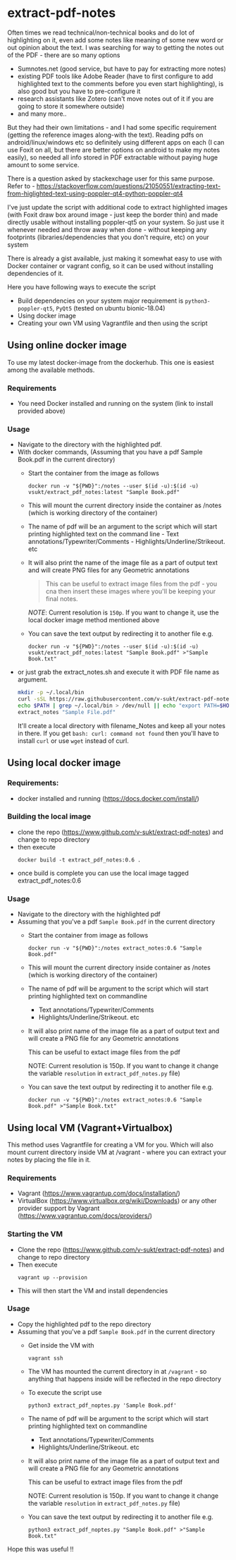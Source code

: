 # extract-pdf-notes
Often times we read technical/non-technical books and do lot of highlighting on it, even add some notes like meaning of some new word or out opinion about the text. I was searching for way to getting the notes out of the PDF - there are so many options
- Sumnotes.net (good service, but have to pay for extracting more notes)
- existing PDF tools like Adobe Reader (have to first configure to add highlighted text to the comments before you even start highlighting), is also good but you have to pre-configure it
- research assistants like Zotero (can't move notes out of it if you are going to store it somewhere outside) 
- and many more.. 



But they had their own limitations - and I had some specific requirement (getting the reference images along-with the text). Reading pdfs on android/linux/windows etc so definitely using different apps on each (I can use Foxit on all, but there are better options on android to make my notes easily), so needed all info stored in PDF extractable without paying huge amount to some service.


There is a question asked by stackexchage user for this same purpose. Refer to - https://stackoverflow.com/questions/21050551/extracting-text-from-higlighted-text-using-poppler-qt4-python-poppler-qt4

 
I've just update the script with additional code to extract highlighted images (with Foxit draw box around image - just keep the border thin) and made directly usable without installing poppler-qt5 on your system. So just use it whenever needed and throw away when done - without keeping any footprints (libraries/dependencies that you don't require, etc) on your system
  
  
There is already a gist available, just making it somewhat easy to use with Docker container or vagrant config, so it can be used without installing dependencies of it.


Here you have following ways to execute the script
* Build dependencies on your system major requirement is `python3-poppler-qt5`, `PyQt5` (tested on ubuntu bionic-18.04)
* Using docker image 
* Creating your own VM using Vagrantfile and then using the script

 
## Using online docker image 
To use my latest docker-image from the dockerhub. This one is easiest among the available methods.

### Requirements
* You need Docker installed and running on the system (link to install provided above)   

### Usage
* Navigate to the directory with the highlighted pdf. 
* With docker commands, (Assuming that you have a pdf Sample Book.pdf in the current directory)
    * Start the container from the image as follows
        ```
        docker run -v "${PWD}":/notes --user $(id -u):$(id -u)  vsukt/extract_pdf_notes:latest "Sample Book.pdf"
        ```
    * This will mount the current directory inside the container as /notes (which is working directory of the container)
    
    * The name of pdf will be an argument to the script which will start printing highlighted text on the command line
            - Text annotations/Typewriter/Comments
            - Highlights/Underline/Strikeout. etc

    * It will also print the name of the image file as a part of output text and will create PNG files for any Geometric annotations
        > This can be useful to extract image files from the pdf - you cna then insert these images where you'll be keeping your final notes.

        *NOTE*: Current resolution is `150p`. If you want to change it, use the local docker image method mentioned above
        
    * You can save the text output by redirecting it to another file e.g.
        ```
        docker run -v "${PWD}":/notes --user $(id -u):$(id -u) vsukt/extract_pdf_notes:latest "Sample Book.pdf" >"Sample Book.txt"
        ```
* or just grab the extract_notes.sh and execute it with PDF file name as argument.  
    ```bash
    mkdir -p ~/.local/bin
    curl -sSL https://raw.githubusercontent.com/v-sukt/extract-pdf-notes/master/extract_notes.sh -o ~/.local/bin/extract_notes && chmod a+x ~/.local/bin/extract_notes
    echo $PATH | grep ~/.local/bin > /dev/null || echo "export PATH=$HOME/.local/bin:$PATH" >> ~/.bashrc && source ~/.bashrc
    extract_notes "Sample File.pdf"
    ```
    It'll create a local directory with filename_Notes and keep all your notes in there. If you get `bash: curl: command not found` then you'll have to install `curl` or use `wget` instead of curl.

## Using local docker image

### Requirements:
* docker installed and running (https://docs.docker.com/install/)

### Building the local image
* clone the repo (https://www.github.com/v-sukt/extract-pdf-notes) and change to repo directory
* then execute
	```
	docker build -t extract_pdf_notes:0.6 .
	```
* once build is complete you can use the local image tagged extract_pdf_notes:0.6 

### Usage
* Navigate to the directory with the highlighted pdf
* Assuming that you've a pdf `Sample Book.pdf` in the current directory
	* Start the container from image as follows
		```
		docker run -v "${PWD}":/notes extract_notes:0.6 "Sample Book.pdf"
		```
    * This will mount the current directory inside container as /notes (which is working directory of the container)
    * The name of pdf will be argument to the script which will start printing highlighted text on commandline
        - Text annotations/Typewriter/Comments
        - Highlights/Underline/Strikeout. etc
    * It will also print name of the image file as a part of output text and will create a PNG file for any Geometric annotations
        
        This can be useful to extact image files from the pdf 
        
        NOTE: Current resolution is 150p. If you want to change it change the variable `resolution` in `extract_pdf_notes.py` file)
     
    * You can save the text output by redirecting it to another file e.g. 
        ```
        docker run -v "${PWD}":/notes extract_notes:0.6 "Sample Book.pdf" >"Sample Book.txt"
        ```


## Using local VM (Vagrant+Virtualbox)
This method uses Vagrantfile for creating a VM for you. Which will also mount current directory inside VM at /vagrant - where you can extract your notes by placing the file in it.
   
### Requirements
* Vagrant (https://www.vagrantup.com/docs/installation/)
* VirtualBox (https://www.virtualbox.org/wiki/Downloads) or any other provider support by Vagrant (https://www.vagrantup.com/docs/providers/)

### Starting the VM
* Clone the repo (https://www.github.com/v-sukt/extract-pdf-notes) and change to repo directory
* Then execute
	```
	vagrant up --provision
	```
* This will then start the VM and install dependencies 

### Usage
* Copy the highlighted pdf to the repo directory 
* Assuming that you've a pdf `Sample Book.pdf` in the current directory
	* Get inside the VM with
		```
		vagrant ssh
		```
    * The VM has mounted the current directory in at `/vagrant` - so anything that happens inside will be reflected in the repo directory

    * To execute the script use
        ```
        python3 extract_pdf_noptes.py 'Sample Book.pdf'
        ``` 

    * The name of pdf will be argument to the script which will start printing highlighted text on commandline
        - Text annotations/Typewriter/Comments
        - Highlights/Underline/Strikeout. etc

    * It will also print name of the image file as a part of output text and will create a PNG file for any Geometric annotations
        
        This can be useful to extract image files from the pdf 
        
        NOTE: Current resolution is 150p. If you want to change it change the variable `resolution` in `extract_pdf_notes.py` file)
     
    * You can save the text output by redirecting it to another file e.g. 
        ```
        python3 extract_pdf_noptes.py "Sample Book.pdf" >"Sample Book.txt"
        ```
    

Hope this was useful !!